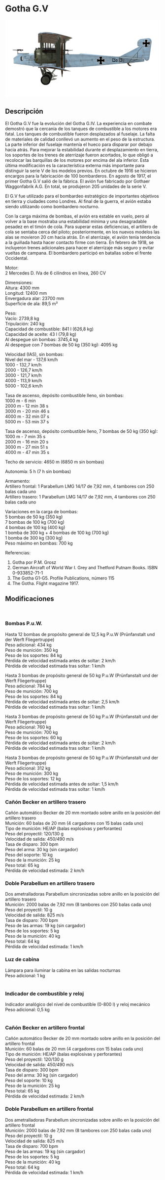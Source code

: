 # Gotha G.V  
  
![gothag5](../images/gothag5.png)  
  
## Descripción  
  
El Gotha G.V fue la evolución del Gotha G.IV. La experiencia en combate demostró que la cercanía de los tanques de combustible a los motores era fatal. Los tanques de combustible fueron desplazados al fuselaje. La falta de materiales de calidad conllevó un aumento en el peso de la estructura. La parte inferior del fuselaje mantenía el hueco para disparar por debajo hacia atrás. Para mejorar la estabilidad durante el desplazamiento en tierra, los soportes de los trenes de aterrizaje fueron acortados, lo que obligó a recolocar las barquillas de los motores por encima del ala inferior. Esta última modificación es la característica externa más importante para distinguir la serie V de los modelos previos. En octubre de 1916 se hicieron encargos para la fabricación de 100 bombarderos. En agosto de 1917, el primer Gotha G.V salió de la fábrica. El avión fue fabricado por Gothaer Waggonfabrik A.G. En total, se produjeron 205 unidades de la serie V.  
  
El G.V fue utilizado para el bombardeo estratégico de importantes objetivos en tierra y ciudades como Londres. Al final de la guerra, el avión estaba siendo utilizando como bombardero nocturno.  
  
Con la carga máxima de bombas, el avión era estable en vuelo, pero al volver a la base mostraba una estabilidad mínima y una desagradable pesadez en el timón de cola. Para superar estas deficiencias, el artillero de cola se sentaba cerca del piloto; posteriormente, en los nuevos modelos las alas se movieron 20 cm hacia atrás. En el aterrizaje, el avión tenía tendencia a la guiñada hasta hacer contacto firme con tierra. En febrero de 1918, se incluyeron trenes adicionales para hacer el aterrizaje más seguro y evitar vueltas de campana. El bombardero participó en batallas sobre el frente Occidental.  
  
  
Motor:  
2 Mercedes D. IVa de 6 cilindros en línea, 260 CV  
  
Dimensiones:  
Altura: 4300 mm  
Longitud: 12400 mm  
Envergadura alar: 23700 mm  
Superficie de ala: 89,5 m²  
  
Peso:  
Vacío: 2739,8 kg  
Tripulación: 240 kg   
Capacidad de combustible: 841 l (626,8 kg)  
Capacidad de aceite: 43 l (79,8 kg)  
Al despegue sin bombas: 3745,4 kg  
Al despegue con 7 bombas de 50 kg (350 kg): 4095 kg  
  
Velocidad (IAS), sin bombas:  
Nivel del mar - 137,6 km/h  
1000 - 132,7 km/h  
2000 - 126,7 km/h  
3000 - 121,7 km/h  
4000 - 113,9 km/h  
5000 - 102,6 km/h  
  
Tasa de ascenso, depósito combustible lleno, sin bombas:  
1000 m - 6 min  
2000 m - 12 min 38 s  
3000 m - 20 min 46 s  
4000 m - 32 min 07 s  
5000 m - 53 min 37 s  
  
Tasa de ascenso, depósito combustible lleno, 7 bombas de 50 kg (350 kg):  
1000 m - 7 min 35 s  
2000 m - 16 min 20 s  
3000 m - 27 min 51 s  
4000 m - 47 min 35 s  
  
Techo de servicio: 4650 m (6850 m sin bombas)  
  
Autonomía: 5 h (7 h sin bombas)  
  
Armamento:  
Artillero frontal: 1 Parabellum LMG 14/17 de 7,92 mm, 4 tambores con 250 balas cada uno  
Artillero trasero: 1 Parabellum LMG 14/17 de 7,92 mm, 4 tambores con 250 balas cada uno  
  
Variaciones en la carga de bombas:  
5 bombas de 50 kg (350 kg)  
7 bombas de 100 kg (700 kg)  
4 bombas de 100 kg (400 kg)  
1 bomba de 300 kg + 4 bombas de 100 kg (700 kg)  
1 bomba de 300 kg (300 kg)  
Peso máximo en bombas: 700 kg  
  
Referencias:  
1) Gotha por P.M. Grosz  
2) German Aircraft of World War I. Grey and Thetford Putnam Books. ISBN  0-933852-71-1  
3) The Gotha G1-G5. Profile Publications, número 115  
4) The Gotha. Flight magazine 1917.  
  
## Modificaciones  
  ﻿
  
### Bombas P.u.W.  
  
Hasta 12 bombas de propósito general de 12,5 kg P.u.W (Prünfanstalt und der Werft Fliegertruppe)  
Peso adicional: 434 kg  
Peso de munición: 350 kg  
Peso de los soportes: 84 kg  
Pérdida de velocidad estimada antes de soltar: 2 km/h  
Pérdida de velocidad estimada tras soltar: 1 km/h  
  
Hasta 3 bombas de propósito general de 50 kg P.u.W (Prünfanstalt und der Werft Fliegertruppe)  
Peso adicional: 784 kg  
Peso de munición: 700 kg  
Peso de los soportes: 84 kg  
Pérdida de velocidad estimada antes de soltar: 2,5 km/h  
Pérdida de velocidad estimada tras soltar: 1 km/h  
  
Hasta 3 bombas de propósito general de 50 kg P.u.W (Prünfanstalt und der Werft Fliegertruppe)  
Peso adicional: 760 kg  
Peso de munición: 700 kg  
Peso de los soportes: 60 kg  
Pérdida de velocidad estimada antes de soltar: 2 km/h  
Pérdida de velocidad estimada tras soltar: 1 km/h  
  
Hasta 3 bombas de propósito general de 50 kg P.u.W (Prünfanstalt und der Werft Fliegertruppe)  
Peso adicional: 312 kg  
Peso de munición: 300 kg  
Peso de los soportes: 12 kg  
Pérdida de velocidad estimada antes de soltar: 1,5 km/h  
Pérdida de velocidad estimada tras soltar: 1 km/h  ﻿
  
### Cañón Becker en artillero trasero  
  
Cañón automático Becker de 20 mm montado sobre anillo en la posición del artillero trasero  
Munición: 60 balas de 20 mm (4 cargadores con 15 balas cada uno)  
Tipo de munición: HE/AP (balas explosivas y perforantes)  
Peso del proyectil: 120/130 g  
Velocidad de salida: 450/490 m/s  
Tasa de disparo: 300 bpm  
Peso del arma: 30 kg (sin cargador)  
Peso del soporte: 10 kg  
Peso de la munición: 25 kg  
Peso total: 65 kg  
Pérdida de velocidad estimada: 2 km/h  ﻿
  
### Doble Parabellum en artillero trasero  
  
Dos ametralladoras Parabellum sincronizadas sobre anillo en la posición del artillero trasero  
Munición: 2000 balas de 7,92 mm (8 tambores con 250 balas cada uno)  
Peso del proyectil: 10 g  
Velocidad de salida: 825 m/s  
Tasa de disparo: 700 bpm  
Peso de las armas: 19 kg (sin cargador)  
Peso de los soportes: 5 kg  
Peso de la munición: 40 kg  
Peso total: 64 kg  
Pérdida de velocidad estimada: 1 km/h  ﻿
  
### Luz de cabina  
  
Lámpara para iluminar la cabina en las salidas nocturnas  
Peso adicional: 1 kg  
  ﻿
  
### Indicador de combustible y reloj  
  
Indicador analógico del nivel de combustible (0-800 l) y reloj mecánico  
Peso adicional: 0,5 kg  
  ﻿
  
### Cañón Becker en artillero frontal  
  
Cañón automático Becker de 20 mm montado sobre anillo en la posición del artillero frontal  
Munición: 60 balas de 20 mm (4 cargadores con 15 balas cada uno)  
Tipo de munición: HE/AP (balas explosivas y perforantes)  
Peso del proyectil: 120/130 g  
Velocidad de salida: 450/490 m/s  
Tasa de disparo: 300 bpm  
Peso del arma: 30 kg (sin cargador)  
Peso del soporte: 10 kg  
Peso de la munición: 25 kg  
Peso total: 65 kg  
Pérdida de velocidad estimada: 2 km/h  ﻿
  
### Doble Parabellum en artillero frontal  
  
Dos ametralladoras Parabellum sincronizadas sobre anillo en la posición del artillero frontal  
Munición: 2000 balas de 7,92 mm (8 tambores con 250 balas cada uno)  
Peso del proyectil: 10 g  
Velocidad de salida: 825 m/s  
Tasa de disparo: 700 bpm  
Peso de las armas: 19 kg (sin cargador)  
Peso de los soportes: 5 kg  
Peso de la munición: 40 kg  
Peso total: 64 kg  
Pérdida de velocidad estimada: 1 km/h  